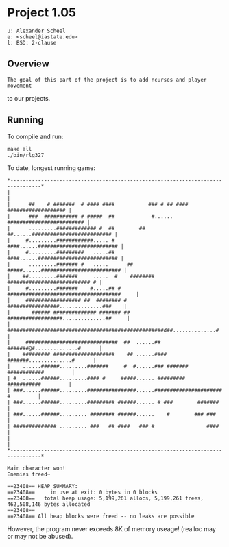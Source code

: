 # Project 1.05

    u: Alexander Scheel
    e: <scheel@iastate.edu>
    l: BSD: 2-clause

## Overview
    The goal of this part of the project is to add ncurses and player movement
to our projects.  

## Running
To compile and run:  

    make all
    ./bin/rlg327



To date, longest running game:

    *--------------------------------------------------------------------------------*
    |                                                                                |
    |      ##    # #######  # #### ####           ### # ## ####  ################### |
    |      ###  ########### # #####  ##            #...... ######################### |
    |      .........############# #  ##        ## ##......########################## |
    |     #.........############..... #         ####......########################## |
    |     #.........#########   .....##         ####......########################## |
    |      .........####### #   .....      ##  #####......########################## |
    |    ##.........#######     .....  #    ########   ########################### # |
    |     #.........#######    #.....## #  #####################################     |
    |     ################## ##  ######## #    #################..............###    |
    |       ###### ############## ####### ##  ##################..............##     |
    |     ###################################################d##..............#      |
    |     ##############################  ##  ......## #######@#..............#      |
    |    ######### ####################    ## ......#### #######..............#      |
    |    ......######.........#######     #  #......### ####### ############         |
    | #  ......######.........#### #     #####...... #########   ###########         |
    | ###......######.........################......###################### #         |
    | ###......######.........######### ######...... # ###        #######            |
    | ###......######......... ######## ######......    #        ### ###             |
    | ############## ......... ###   ## ####   ### #                 ####            |
    |                                                                                |
    *--------------------------------------------------------------------------------*

    Main character won!
    Enemies freed~

    ==23408== HEAP SUMMARY:
    ==23408==     in use at exit: 0 bytes in 0 blocks
    ==23408==   total heap usage: 5,199,261 allocs, 5,199,261 frees, 462,508,146 bytes allocated
    ==23408==
    ==23408== All heap blocks were freed -- no leaks are possible

However, the program never exceeds 8K of memory useage! (realloc may or
may not be abused).
